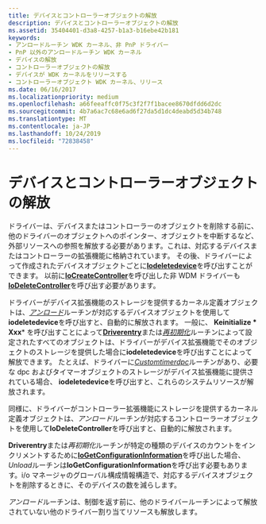 ```yaml
---
title: デバイスとコントローラーオブジェクトの解放
description: デバイスとコントローラーオブジェクトの解放
ms.assetid: 35404401-d3a8-4257-b1a3-b16ebe42b181
keywords:
- アンロードルーチン WDK カーネル、非 PnP ドライバー
- PnP 以外のアンロードルーチン WDK カーネル
- デバイスの解放
- コントローラーオブジェクトの解放
- デバイスが WDK カーネルをリリースする
- コントローラーオブジェクト WDK カーネル、リリース
ms.date: 06/16/2017
ms.localizationpriority: medium
ms.openlocfilehash: a66feeaffc0f75c3f2f7f1bacee8670dfdd6d2dc
ms.sourcegitcommit: 4b7a6ac7c68e6ad6f27da5d1dc4deabd5d34b748
ms.translationtype: MT
ms.contentlocale: ja-JP
ms.lasthandoff: 10/24/2019
ms.locfileid: "72838458"
---
```

# <a name="releasing-device-and-controller-objects"></a>デバイスとコントローラーオブジェクトの解放





ドライバーは、デバイスまたはコントローラーのオブジェクトを削除する前に、他のドライバーのオブジェクトへのポインター、オブジェクトを中断するなど、外部リソースへの参照を解放する必要があります。これは、対応するデバイスまたはコントローラーの拡張機能に格納されています。 その後、ドライバーによって作成されたデバイスオブジェクトごとに[**Iodeletedevice**](https://docs.microsoft.com/windows-hardware/drivers/ddi/wdm/nf-wdm-iodeletedevice)を呼び出すことができます。 以前に[**IoCreateController**](https://docs.microsoft.com/windows-hardware/drivers/ddi/ntddk/nf-ntddk-iocreatecontroller)を呼び出した非 WDM ドライバーも[**IoDeleteController**](https://docs.microsoft.com/windows-hardware/drivers/ddi/ntddk/nf-ntddk-iodeletecontroller)を呼び出す必要があります。

ドライバーがデバイス拡張機能のストレージを提供するカーネル定義オブジェクトは、[*アンロード*](https://docs.microsoft.com/windows-hardware/drivers/ddi/wdm/nc-wdm-driver_unload)ルーチンが対応するデバイスオブジェクトを使用して**iodeletedevice**を呼び出すと、自動的に解放されます。 一般に、 **Keinitialize * Xxx*** を呼び出すことによって[**Driverentry**](https://docs.microsoft.com/windows-hardware/drivers/ddi/wdm/nc-wdm-driver_initialize)または[*再初期化*](https://docs.microsoft.com/windows-hardware/drivers/ddi/ntddk/nc-ntddk-driver_reinitialize)ルーチンによって設定されたすべてのオブジェクトは、ドライバーがデバイス拡張機能でそのオブジェクトのストレージを提供した場合に**iodeletedevice**を呼び出すことによって解放できます。 たとえば、ドライバーに[*Customtimerdpc*](https://msdn.microsoft.com/library/windows/hardware/ff542983)ルーチンがあり、必要な dpc およびタイマーオブジェクトのストレージがデバイス拡張機能に提供されている場合、 **iodeletedevice**を呼び出すと、これらのシステムリソースが解放されます。

同様に、ドライバーがコントローラー拡張機能にストレージを提供するカーネル定義オブジェクトは、*アンロード*ルーチンが対応するコントローラーオブジェクトを使用して**IoDeleteController**を呼び出すと、自動的に解放されます。

**Driverentry**または*再初期化*ルーチンが特定の種類のデバイスのカウントをインクリメントするために[**IoGetConfigurationInformation**](https://docs.microsoft.com/windows-hardware/drivers/ddi/ntddk/nf-ntddk-iogetconfigurationinformation)を呼び出した場合、 *Unload*ルーチンは**IoGetConfigurationInformation**を呼び出す必要もあります。i/o マネージャのグローバル構成情報構造で、対応するデバイスオブジェクトを削除するときに、そのデバイスの数を減らします。

*アンロード*ルーチンは、制御を返す前に、他のドライバールーチンによって解放されていない他のドライバー割り当てリソースも解放します。

 

 





